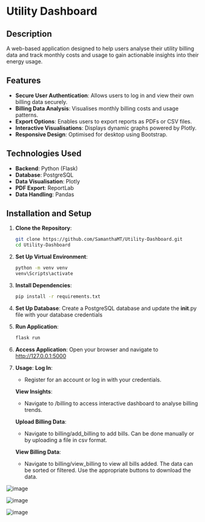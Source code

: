 # Utility Dashboard

## Description
A web-based application designed to help users analyse their utility billing data and track monthly costs and usage to gain actionable insights into their energy usage.

## Features
- **Secure User Authentication**: Allows users to log in and view their own billing data securely.
- **Billing Data Analysis**: Visualises monthly billing costs and usage patterns.
- **Export Options**: Enables users to export reports as PDFs or CSV files.
- **Interactive Visualisations**: Displays dynamic graphs powered by Plotly.
- **Responsive Design**: Optimised for desktop using Bootstrap.

## Technologies Used
- **Backend**: Python (Flask)
- **Database**: PostgreSQL
- **Data Visualisation**: Plotly
- **PDF Export**: ReportLab
- **Data Handling**: Pandas

## Installation and Setup

1. **Clone the Repository**:
   ```bash
   git clone https://github.com/SamanthaMT/Utility-Dashboard.git
   cd Utility-Dashboard

2. **Set Up Virtual Environment**:
   ```bash
   python -m venv venv
   venv\Scripts\activate

3. **Install Dependencies**:
   ```bash
   pip install -r requirements.txt

4. **Set Up Database**:
   Create a PostgreSQL database and update the __init__.py file with your database credentials

5. **Run Application**:
   ```bash
   flask run

6. **Access Application**:
   Open your browser and navigate to http://127.0.0.1:5000

10. **Usage**:
    **Log In**:
    - Register for an account or log in with your credentials.

    **View Insights**:
    - Navigate to /billing to access interactive dashboard to analyse billing trends.
   
    **Upload Billing Data**:
    - Navigate to billing/add_billing to add bills. Can be done manually or by uploading a file in csv format.
   
    **View Billing Data**:
    - Navigate to billing/view_billing to view all bills added. The data can be sorted or filtered. Use the appropriate buttons to download the data.
    
  ![image](https://github.com/user-attachments/assets/a6bf3c43-d12b-444e-a1eb-664a77cf3507)

  ![image](https://github.com/user-attachments/assets/edca014c-f449-4a37-a293-f3650a60b629)

  ![image](https://github.com/user-attachments/assets/e0bf64a0-3f1e-45c8-9f57-383468f089f9)





